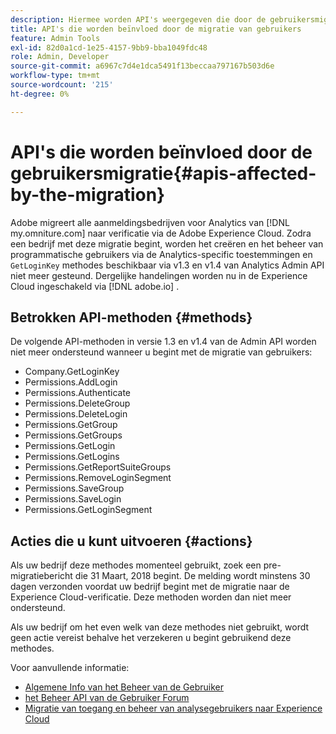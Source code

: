 ```yaml
---
description: Hiermee worden API's weergegeven die door de gebruikersmigratie worden beïnvloed
title: API's die worden beïnvloed door de migratie van gebruikers
feature: Admin Tools
exl-id: 82d0a1cd-1e25-4157-9bb9-bba1049fdc48
role: Admin, Developer
source-git-commit: a6967c7d4e1dca5491f13beccaa797167b503d6e
workflow-type: tm+mt
source-wordcount: '215'
ht-degree: 0%

---
```


# API&#39;s die worden beïnvloed door de gebruikersmigratie{#apis-affected-by-the-migration}

Adobe migreert alle aanmeldingsbedrijven voor Analytics van [!DNL my.omniture.com] naar verificatie via de Adobe Experience Cloud. Zodra een bedrijf met deze migratie begint, worden het creëren en het beheer van programmatische gebruikers via de Analytics-specific toestemmingen en `GetLoginKey` methodes beschikbaar via v1.3 en v1.4 van Analytics Admin API niet meer gesteund. Dergelijke handelingen worden nu in de Experience Cloud ingeschakeld via [!DNL adobe.io] .

## Betrokken API-methoden {#methods}

De volgende API-methoden in versie 1.3 en v1.4 van de Admin API worden niet meer ondersteund wanneer u begint met de migratie van gebruikers:

* Company.GetLoginKey
* Permissions.AddLogin
* Permissions.Authenticate
* Permissions.DeleteGroup
* Permissions.DeleteLogin
* Permissions.GetGroup
* Permissions.GetGroups
* Permissions.GetLogin
* Permissions.GetLogins
* Permissions.GetReportSuiteGroups
* Permissions.RemoveLoginSegment
* Permissions.SaveGroup
* Permissions.SaveLogin
* Permissions.GetLoginSegment

## Acties die u kunt uitvoeren {#actions}

Als uw bedrijf deze methodes momenteel gebruikt, zoek een pre-migratiebericht die 31 Maart, 2018 begint. De melding wordt minstens 30 dagen verzonden voordat uw bedrijf begint met de migratie naar de Experience Cloud-verificatie. Deze methoden worden dan niet meer ondersteund.

Als uw bedrijf om het even welk van deze methodes niet gebruikt, wordt geen actie vereist behalve het verzekeren u begint gebruikend deze methodes.

Voor aanvullende informatie:

* [ Algemene Info van het Beheer van de Gebruiker ](https://helpx.adobe.com/nl/enterprise/help/users.html)
* [ het Beheer API van de Gebruiker Forum ](https://community.adobe.com/t5/enterprise-teams/bd-p/enterprise-and-teams)
* [Migratie van toegang en beheer van analysegebruikers naar Experience Cloud](/help/admin/tools/user-management/user-migration/c-migration-tool.md)
